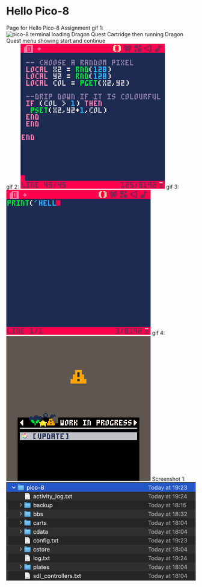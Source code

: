# Hello Pico-8
Page for Hello Pico-8 Assignment
gif 1: ![pico-8 terminal loading Dragon Quest Cartridge then running Dragon Quest menu showing start and continue](/Users/devinthaker/CS477/images/1.gif)
gif 2: ![pico-8 terminal with dripping color code then running code to play dripping colors game](2.gif)
gif 3: ![pico-8 terminal with the command print ("hello, devin!") then running command that prints out hello, devin!](3.gif)
gif 4: ![pico-8 terminal navigating through splor and choosing the lucky draw option then playing the cart untitled alien space invader type game ](4.gif)
Screenshot 1: ![Screenshot of pico-8 folders and files](files.png)

